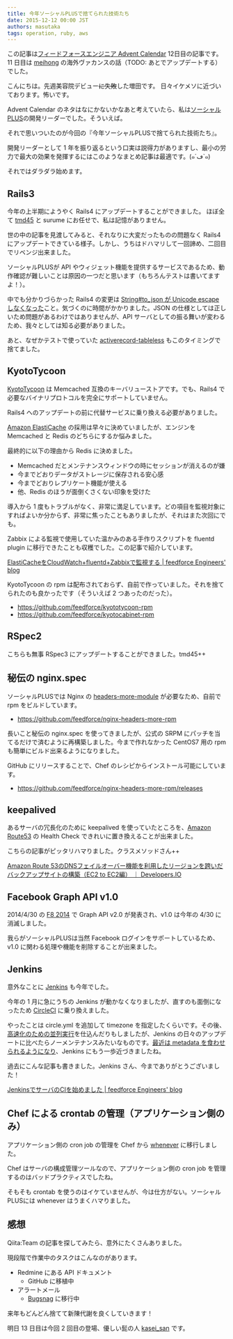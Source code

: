 ```yaml
---
title: 今年ソーシャルPLUSで捨てられた技術たち
date: 2015-12-12 00:00 JST
authors: masutaka
tags: operation, ruby, aws
---
```

この記事は[フィードフォースエンジニア Advent Calendar](http://www.adventar.org/calendars/906) 12日目の記事です。
11 日目は [meihong](http://www.adventar.org/users/9675) の海外ヴァカンスの話（TODO: あとでアップデートする）でした。

こんにちは。先週美容院デビュー<del>に失敗</del>した増田です。
日々イケメソに近づいております。怖いです。

<!--more-->

Advent Calendar のネタはなにかないかなあと考えていたら、私は[ソーシャルPLUS](https://socialplus.jp/)の開発リーダーでした。そういえば。

それで思いついたのが今回の『今年ソーシャルPLUSで捨てられた技術たち』。

開発リーダーとして 1 年を振り返るという口実は説得力がありますし、最小の労力で最大の効果を発揮するにはこのようなまとめ記事は最適です。(๑´ڡ`๑)

それではダラダラ始めます。

## Rails3

今年の上半期にようやく Rails4 にアップデートすることができました。
ほぼ全て [tmd45](http://www.adventar.org/users/2076) と surume にお任せで、私は記憶がありません。

世の中の記事を見渡してみると、それなりに大変だったものの問題なく Rails4 にアップデートできている様子。しかし、うちはドハマリして一回諦め、二回目でリベンジ出来ました。

ソーシャルPLUSが API やウィジェット機能を提供するサービスであるため、動作確認が難しいことは原因の一つだと思います（もちろんテストは書いてますよ！）。

中でも分かりづらかった Rails4 の変更は [String#to_json が Unicode escape しなくなった](https://github.com/rails/rails/commit/815a9431ab61376a7e8e1bdff21f87bc557992f8)こと。気づくのに時間がかかりました。JSON の仕様としては正しいため問題があるわけではありませんが、API サーバとしての振る舞いが変わるため、我々としては知る必要がありました。

あと、なぜかテストで使っていた [activerecord-tableless](https://rubygems.org/gems/activerecord-tableless) もこのタイミングで捨てました。

## KyotoTycoon

[KyotoTycoon](http://fallabs.com/kyototycoon/) は Memcached 互換のキーバリューストアです。でも、Rails4 で必要なバイナリプロトコルを完全にサポートしていません。

Rails4 へのアップデートの前に代替サービスに乗り換える必要がありました。

[Amazon ElastiCache](https://aws.amazon.com/jp/elasticache/) の採用は早々に決めていましたが、エンジンを Memcached と Redis のどちらにするか悩みました。

最終的に以下の理由から Redis に決めました。

* Memcached だとメンテナンスウィンドウの時にセッションが消えるのが嫌
* 今までどおりデータがストレージに保存される安心感
* 今までどおりレプリケート機能が使える
* 他、Redis のほうが面倒くさくない印象を受けた

導入から 1 度もトラブルがなく、非常に満足しています。どの項目を監視対象にすればよいか分からず、非常に焦ったこともありましたが、それはまた次回にでも。

Zabbix による監視で使用していた温かみのある手作りスクリプトを fluentd plugin に移行できたことも収穫でした。この記事で紹介しています。

[ElastiCacheをCloudWatch+fluentd+Zabbixで監視する | feedforce Engineers' blog](/elasticache.html)

KyotoTycoon の rpm は配布されておらず、自前で作っていました。それを捨てられたのも良かったです（そういえば 2 つあったのだった）。

* https://github.com/feedforce/kyototycoon-rpm
* https://github.com/feedforce/kyotocabinet-rpm

## RSpec2

こちらも無事 RSpec3 にアップデートすることができました。tmd45++

## 秘伝の nginx.spec

ソーシャルPLUSでは Nginx の [headers-more-module](http://wiki.nginx.org/NginxHttpHeadersMoreModule) が必要なため、自前で rpm をビルドしています。

* https://github.com/feedforce/nginx-headers-more-rpm

長いこと秘伝の nginx.spec を使ってきましたが、公式の SRPM にパッチを当てるだけで済むように再構築しました。今まで作れなかった CentOS7 用の rpm も簡単にビルド出来るようになりました。

GitHub にリリースすることで、Chef のレシピからインストール可能にしています。

* https://github.com/feedforce/nginx-headers-more-rpm/releases

## keepalived

あるサーバの冗長化のために keepalived を使っていたところを、[Amazon Route53](https://aws.amazon.com/jp/route53/) の Health Check できれいに置き換えることが出来ました。

こちらの記事がピッタリハマりました。クラスメソッドさん++

[Amazon Route 53のDNSフェイルオーバー機能を利用したリージョンを跨いだバックアップサイトの構築（EC2 to EC2編） ｜ Developers.IO](http://dev.classmethod.jp/cloud/route-53-dns-failover-ec2/)

## Facebook Graph API v1.0

2014/4/30 の [F8 2014](https://www.fbf8.com/) で Graph API v2.0 が発表され、v1.0 は今年の 4/30 に消滅しました。

我らがソーシャルPLUSは当然 Facebook ログインをサポートしているため、v1.0 に関わる処理や機能を削除することが出来ました。

## Jenkins

意外なことに [Jenkins](https://jenkins-ci.org/) も今年でした。

今年の 1 月に急にうちの Jenkins が動かなくなりましたが、直すのも面倒になったため [CircleCI](https://circleci.com/) に乗り換えました。

やったことは circle.yml を追加して timezone を指定したくらいです。その後、[高速化のための並列実行](https://gist.github.com/sakatam/7374387)を仕込んだりもしましたが、Jenkins の日々のアップデートに比べたらノーメンテナンスみたいなものです。[最近は metadata を食わせられるようになり](https://circleci.com/docs/test-metadata#automatic-test-metadata-collection)、Jenkins にもう一歩近づきましたね。

過去にこんな記事も書きました。Jenkins さん、今までありがとうございました！

[JenkinsでサーバのCIを始めました | feedforce Engineers' blog](/jenkins-server-ci.html)

## Chef による crontab の管理（アプリケーション側のみ）

アプリケーション側の cron job の管理を Chef から [whenever](https://rubygems.org/gems/whenever) に移行しました。

Chef はサーバの構成管理ツールなので、アプリケーション側の cron job を管理するのはバッドプラクティスでしたね。

そもそも crontab を使うのはイケていませんが、今は仕方がない。ソーシャルPLUSには whenever はうまくハマりました。

## 感想

Qiita:Team の記事を探してみたら、意外にたくさんありました。

現段階で作業中のタスクはこんなのがあります。

* Redmine にある API ドキュメント
     * GitHub に移植中
* アラートメール
     * [Bugsnag](https://bugsnag.com/) に移行中

来年もどんどん捨てて新陳代謝を良くしていきます！


明日 13 日目は今回 2 回目の登場、優しい髭の人 [kasei_san](http://www.adventar.org/users/7355) です。
